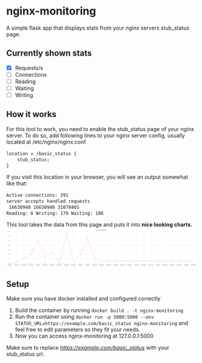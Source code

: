 # nginx-monitoring
A simple flask app that displays stats from your nginx servers stub_status page.
## Currently shown stats
- [x] Requests/s
- [ ] Connections
- [ ] Reading
- [ ] Waiting
- [ ] Writing
## How it works
For this tool to work, you need to enable the stub_status page of
your nginx server. To do so, add following lines to your nginx
server config, usually located at /etc/nginx/nginx.conf
```
location = /basic_status {
    stub_status;
}
```
If you visit this location in your browser, you will see an output
somewhat like that:
```
Active connections: 291
server accepts handled requests
 16630948 16630948 31070465
Reading: 6 Writing: 179 Waiting: 106
```
This tool takes the data from this page and puts it into **nice
looking charts.**
![chart](./assets/nginx-monitoring.png)
## Setup
Make sure you have docker installed and configured correctly
1. Build the container by running ```docker build . -t nginx-monitoring```
2. Run the container using
```docker run -p 5000:5000 --env STATUS_URL=https://example.com/basic_status nginx-monitoring```
and feel free to edit parameters so they fit your needs.
3. Now you can access nginx-monitoring at 127.0.0.1:5000

Make sure to replace _https://example.com/basic_status_ with your stub_status url.
